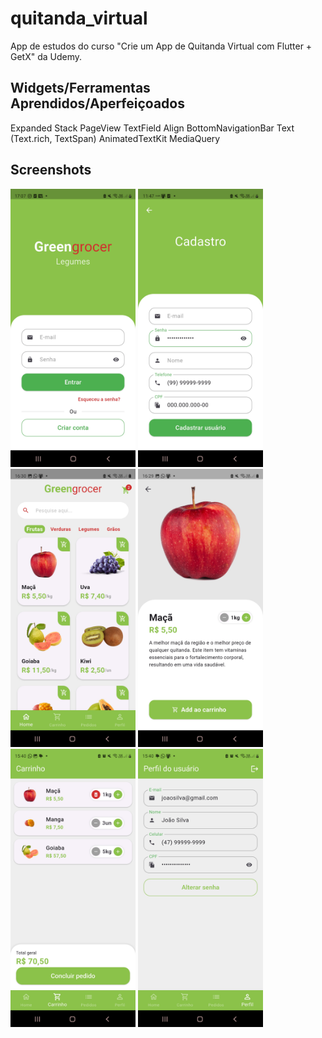 # quitanda_virtual

App de estudos do curso "Crie um App de Quitanda Virtual com Flutter + GetX" da Udemy.


## Widgets/Ferramentas Aprendidos/Aperfeiçoados

Expanded
Stack
PageView
TextField
Align
BottomNavigationBar
Text (Text.rich, TextSpan)
AnimatedTextKit
MediaQuery


## Screenshots

<img src="screenshots/tela_login.jpg" width="200" />
<img src="screenshots/tela_cadastro.jpg" width="200" />
<img src="screenshots/home.jpg" width="200" />
<img src="screenshots/product_page.jpg" width="200" />
<img src="screenshots/carrinho.jpg" width="200" />
<img src="screenshots/perfil_usuario.jpg" width="200" />